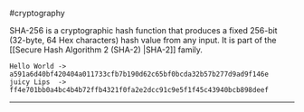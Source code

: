 #cryptography 

SHA-256 is a cryptographic hash function that produces a fixed 256-bit (32-byte, 64 Hex characters) hash value from any input. It is part of the [[Secure Hash Algorithm 2 (SHA-2) |SHA-2]] family.

```
Hello World -> a591a6d40bf420404a011733cfb7b190d62c65bf0bcda32b57b277d9ad9f146e
juicy Lips  -> ff4e701bb0a4bc4b4b72ffb4321f0fa2e2dcc91c9e5f1f45c43940bcb898deef
```

---